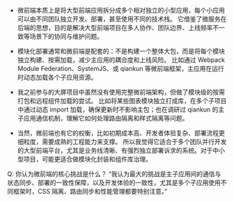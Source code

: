 - 微前端本质上是将大型前端应用拆分成多个相对独立的小型应用，每个小应用可以由不同团队独立开发、部署，甚至使用不同的技术栈。
  它借鉴了微服务在后端的思想，目的是解决大型前端项目在多人协作、团队边界、上线频率不一致等场景下的协同与维护问题。

- 模块化部署通常和微前端是配套的：不是构建一个整体大包，而是将每个模块独立构建、按需加载，减少主应用的耦合度和上线风险。
  比如通过 Webpack Module Federation、SystemJS、或 qiankun 等微前端框架，主应用在运行时动态加载各个子应用资源。

- 我之前参与的大屏项目中虽然没有使用完整微前端架构，但做了模块级的按需打包和远程组件加载的尝试。
  比如将某些图表模块独立打成库，在多个子项目中通过动态 import 加载，确保更新时不影响主包；也在调研过 qiankun 的主子应用通信机制，理解它如何处理路由隔离和样式隔离等问题。

- 当然，微前端也有它的权衡，比如初期成本高、开发者体验复杂、部署流程更细粒度，需要成熟的工程能力来支撑。
  所以我觉得它适合于多个团队并行开发的大型前端平台，尤其是业务线清晰、有强烈独立部署诉求的系统。对于中小型项目，可能更适合做模块化封装和组件库治理。

Q: 你认为微前端的核心挑战是什么？
“我认为最大的挑战是主子应用间的通信与状态同步、部署的一致性保障，以及开发体验的一致性，尤其是多个子应用使用不同框架时，CSS 隔离、路由同步和性能管理都要特别注意。”
